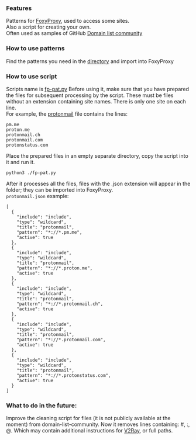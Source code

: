 ### Features

Patterns for [FoxyProxy](https://getfoxyproxy.org/), used to access some sites.  
Also a script for creating your own.  
Often used as samples of GitHub  [Domain list community](https://github.com/v2fly/domain-list-community)  

### How to use patterns
Find the patterns you need in the [directory](https://github.com/Occisor/foxyproxy-patterns/tree/main/patterns) and import into FoxyProxy

### How to use script
Scripts name is [fp-pat.py](https://github.com/Occisor/foxyproxy-patterns/blob/main/fp-pat.py)
Before using it, make sure that you have prepared the files for subsequent processing by the script.
These must be files without an extension containing site names. There is only one site on each line.  
For example, the [protonmail](https://github.com/v2fly/domain-list-community/blob/master/data/protonmail) file contains the lines:
```
pm.me
proton.me
protonmail.ch
protonmail.com
protonstatus.com
```
Place the prepared files in an empty separate directory, copy the script into it and run it.
```
python3 ./fp-pat.py
```
After it processes all the files, files with the .json extension will appear in the folder; they can be imported into FoxyProxy.  
`protonmail.json` example:
```
[
  {
    "include": "include",
    "type": "wildcard",
    "title": "protonmail",
    "pattern": "*://*.pm.me",
    "active": true
  },
  {
    "include": "include",
    "type": "wildcard",
    "title": "protonmail",
    "pattern": "*://*.proton.me",
    "active": true
  },
  {
    "include": "include",
    "type": "wildcard",
    "title": "protonmail",
    "pattern": "*://*.protonmail.ch",
    "active": true
  },
  {
    "include": "include",
    "type": "wildcard",
    "title": "protonmail",
    "pattern": "*://*.protonmail.com",
    "active": true
  },
  {
    "include": "include",
    "type": "wildcard",
    "title": "protonmail",
    "pattern": "*://*.protonstatus.com",
    "active": true
  }
]
```


### What to do in the future:
Improve the cleaning script for files (it is not publicly available at the moment) from domain-list-community. Now it removes lines containing: #, :, @. Which may contain additional instructions for [V2Ray](https://www.v2ray.com/), or full paths.
